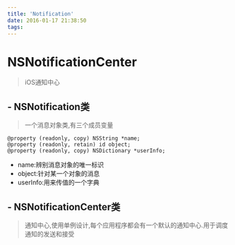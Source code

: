 ```yaml
---
title: 'Notification'
date: 2016-01-17 21:38:50
tags:
---
```

# NSNotificationCenter
>iOS通知中心

## - NSNotification类
>一个消息对象类,有三个成员变量

```objc
@property (readonly, copy) NSString *name;
@property (readonly, retain) id object;
@property (readonly, copy) NSDictionary *userInfo;
```
- name:辨别消息对象的唯一标识
- object:针对某一个对象的消息
- userInfo:用来传值的一个字典

## - NSNotificationCenter类
>通知中心,使用单例设计,每个应用程序都会有一个默认的通知中心.用于调度通知的发送和接受

```objc
```
